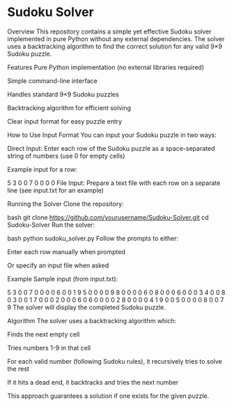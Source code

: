 # Sudoku Solver 
Overview
This repository contains a simple yet effective Sudoku solver implemented in pure Python without any external dependencies. The solver uses a backtracking algorithm to find the correct solution for any valid 9×9 Sudoku puzzle.

Features
Pure Python implementation (no external libraries required)

Simple command-line interface

Handles standard 9×9 Sudoku puzzles

Backtracking algorithm for efficient solving

Clear input format for easy puzzle entry

How to Use
Input Format
You can input your Sudoku puzzle in two ways:

Direct Input: Enter each row of the Sudoku puzzle as a space-separated string of numbers (use 0 for empty cells)

Example input for a row:

5 3 0 0 7 0 0 0 0
File Input: Prepare a text file with each row on a separate line (see input.txt for an example)

Running the Solver
Clone the repository:

bash
git clone https://github.com/yourusername/Sudoku-Solver.git
cd Sudoku-Solver
Run the solver:

bash
python sudoku_solver.py
Follow the prompts to either:

Enter each row manually when prompted

Or specify an input file when asked

Example
Sample input (from input.txt):

5 3 0 0 7 0 0 0 0
6 0 0 1 9 5 0 0 0
0 9 8 0 0 0 0 6 0
8 0 0 0 6 0 0 0 3
4 0 0 8 0 3 0 0 1
7 0 0 0 2 0 0 0 6
0 6 0 0 0 0 2 8 0
0 0 0 4 1 9 0 0 5
0 0 0 0 8 0 0 7 9
The solver will display the completed Sudoku puzzle.

Algorithm
The solver uses a backtracking algorithm which:

Finds the next empty cell

Tries numbers 1-9 in that cell

For each valid number (following Sudoku rules), it recursively tries to solve the rest

If it hits a dead end, it backtracks and tries the next number

This approach guarantees a solution if one exists for the given puzzle.
